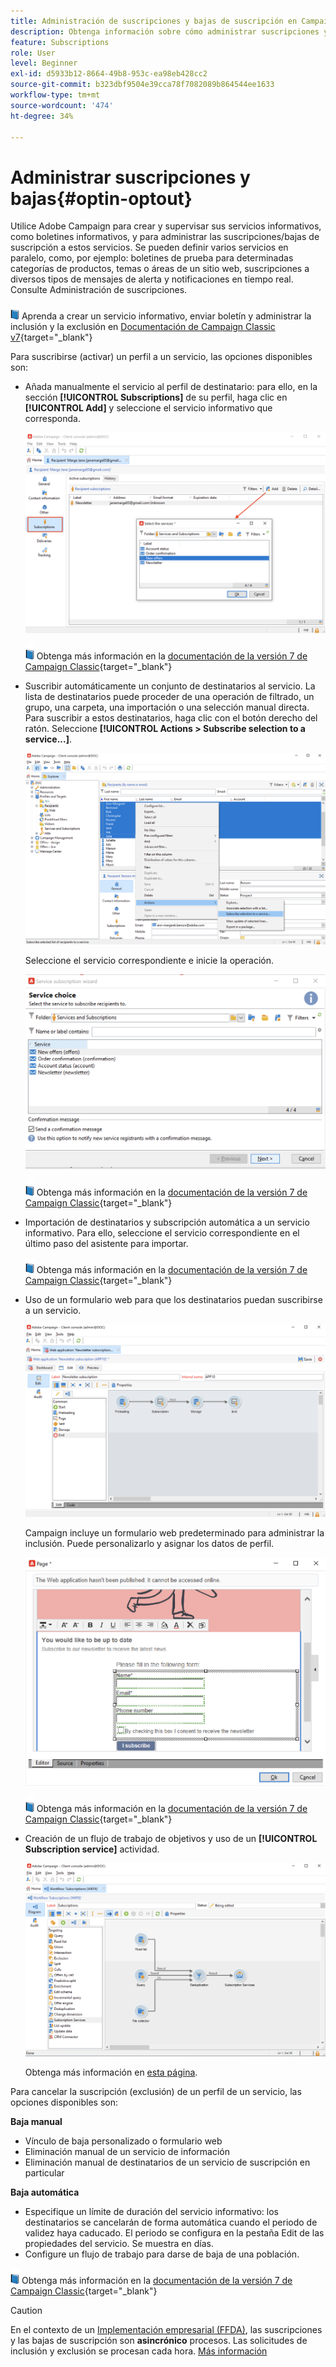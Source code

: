 ```yaml
---
title: Administración de suscripciones y bajas de suscripción en Campaign
description: Obtenga información sobre cómo administrar suscripciones y bajas en Campaign v8
feature: Subscriptions
role: User
level: Beginner
exl-id: d5933b12-8664-49b8-953c-ea98eb428cc2
source-git-commit: b323dbf9504e39cca78f7082089b864544ee1633
workflow-type: tm+mt
source-wordcount: '474'
ht-degree: 34%

---
```


# Administrar suscripciones y bajas{#optin-optout}

Utilice Adobe Campaign para crear y supervisar sus servicios informativos, como boletines informativos, y para administrar las suscripciones/bajas de suscripción a estos servicios. Se pueden definir varios servicios en paralelo, como, por ejemplo: boletines de prueba para determinadas categorías de productos, temas o áreas de un sitio web, suscripciones a diversos tipos de mensajes de alerta y notificaciones en tiempo real. Consulte Administración de suscripciones.

![](../assets/do-not-localize/book.png) Aprenda a crear un servicio informativo, enviar boletín y administrar la inclusión y la exclusión en [Documentación de Campaign Classic v7](https://experienceleague.adobe.com/docs/campaign-classic/using/sending-messages/subscriptions-and-referrals/managing-subscriptions.html){target=&quot;_blank&quot;}

Para suscribirse (activar) un perfil a un servicio, las opciones disponibles son:

* Añada manualmente el servicio al perfil de destinatario: para ello, en la sección **[!UICONTROL Subscriptions]** de su perfil, haga clic en **[!UICONTROL Add]** y seleccione el servicio informativo que corresponda.

   ![](assets/subscribe-to-a-service.png)

   ![](../assets/do-not-localize/book.png) Obtenga más información en la [documentación de la versión 7 de Campaign Classic](https://experienceleague.adobe.com/docs/campaign-classic/using/getting-started/profile-management/editing-a-profile.html?lang=en#deliveries-tab){target=&quot;_blank&quot;}

* Suscribir automáticamente un conjunto de destinatarios al servicio. La lista de destinatarios puede proceder de una operación de filtrado, un grupo, una carpeta, una importación o una selección manual directa. Para suscribir a estos destinatarios, haga clic con el botón derecho del ratón. Seleccione **[!UICONTROL Actions > Subscribe selection to a service...]**.

   ![](assets/subscribe-selection.png)

   Seleccione el servicio correspondiente e inicie la operación.

   ![](assets/subscribe-confirm.png)

   ![](../assets/do-not-localize/book.png) Obtenga más información en la [documentación de la versión 7 de Campaign Classic](https://experienceleague.adobe.com/docs/campaign-classic/using/getting-started/profile-management/editing-a-profile.html?lang=en#deliveries-tab){target=&quot;_blank&quot;}


* Importación de destinatarios y subscripción automática a un servicio informativo. Para ello, seleccione el servicio correspondiente en el último paso del asistente para importar.

   ![](../assets/do-not-localize/book.png) Obtenga más información en la [documentación de la versión 7 de Campaign Classic](https://experienceleague.adobe.com/docs/campaign-classic/using/getting-started/importing-and-exporting-data/generic-imports-exports/executing-import-jobs.html?lang=en#step-5---additional-step-when-importing-recipients){target=&quot;_blank&quot;}

* Uso de un formulario web para que los destinatarios puedan suscribirse a un servicio.

   ![](assets/opt-in-webapp.png)

   Campaign incluye un formulario web predeterminado para administrar la inclusión. Puede personalizarlo y asignar los datos de perfil.

   ![](assets/web-app.png)

   ![](../assets/do-not-localize/book.png) Obtenga más información en la [documentación de la versión 7 de Campaign Classic](https://experienceleague.adobe.com/docs/campaign-classic/using/designing-content/web-forms/use-cases--web-forms.html?lang=en#create-a-subscription--form-with-double-opt-in){target=&quot;_blank&quot;}


* Creación de un flujo de trabajo de objetivos y uso de un **[!UICONTROL Subscription service]** actividad.

   ![](assets/wf-subscription.png)

   Obtenga más información en [esta página](https://experienceleague.adobe.com/docs/campaign/automation/workflows/wf-activities/targeting-activities/subscription-services.html).

Para cancelar la suscripción (exclusión) de un perfil de un servicio, las opciones disponibles son:

**Baja manual**

* Vínculo de baja personalizado o formulario web
* Eliminación manual de un servicio de información
* Eliminación manual de destinatarios de un servicio de suscripción en particular

**Baja automática**

* Especifique un límite de duración del servicio informativo: los destinatarios se cancelarán de forma automática cuando el periodo de validez haya caducado. El periodo se configura en la pestaña Edit de las propiedades del servicio. Se muestra en días.
* Configure un flujo de trabajo para darse de baja de una población.

![](../assets/do-not-localize/book.png) Obtenga más información en la [documentación de la versión 7 de Campaign Classic](https://experienceleague.adobe.com/docs/campaign-classic/using/sending-messages/subscriptions-and-referrals/managing-subscriptions.html?lang=en#unsubscribing-a-recipient-from-a-service){target=&quot;_blank&quot;}


>[!CAUTION]
>
>En el contexto de un [Implementación empresarial (FFDA)](../architecture/enterprise-deployment.md), las suscripciones y las bajas de suscripción son **asincrónico** procesos. Las solicitudes de inclusión y exclusión se procesan cada hora. [Más información](../architecture/new-apis.md#sub-apis)

<!--
You can also enable your delivery recipients to forward messages to a friend. To do this, insert the relevant links into your delivery. You may then track this sharing process as well as the number of visits to the concerned pages. 

![](../assets/do-not-localize/book.png) For more on this capability, refer to [Campaign Classic v7 documentation](https://experienceleague.adobe.com/docs/campaign-classic/using/sending-messages/subscriptions-and-referrals/viral-and-social-marketing.html?lang=en#viral-marketing--forward-to-a-friend){target="_blank"}
-->
